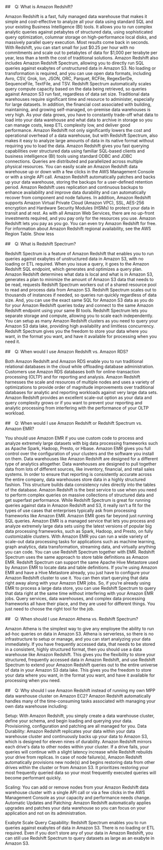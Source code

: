 ##　Q: What is Amazon Redshift?

Amazon Redshift is a fast, fully managed data warehouse that makes it simple and cost-effective to analyze all your data using standard SQL and your existing Business Intelligence (BI) tools. It allows you to run complex analytic queries against petabytes of structured data, using sophisticated query optimization, columnar storage on high-performance local disks, and massively parallel query execution. Most results come back in seconds. With Redshift, you can start small for just $0.25 per hour with no commitments and scale out to petabytes of data for $1,000 per terabyte per year, less than a tenth the cost of traditional solutions. Amazon Redshift also includes Amazon Redshift Spectrum, allowing you to directly run SQL queries against exabytes of unstructured data in Amazon S3. No loading or transformation is required, and you can use open data formats, including Avro, CSV, Grok, Ion, JSON, ORC, Parquet, RCFile, RegexSerDe, SequenceFile, TextFile, and TSV. Redshift Spectrum automatically scales query compute capacity based on the data being retrieved, so queries against Amazon S3 run fast, regardless of data set size.
Traditional data warehouses require significant time and resource to administer, especially for large datasets. In addition, the financial cost associated with building, maintaining, and growing self-managed, on-premise data warehouses is very high. As your data grows, you have to constantly trade-off what data to load into your data warehouse and what data to archive in storage so you can manage costs, keep ETL complexity low, and deliver good performance. Amazon Redshift not only significantly lowers the cost and operational overhead of a data warehouse, but with Redshift Spectrum, also makes it easy to analyze large amounts of data in its native format without requiring you to load the data.
Amazon Redshift gives you fast querying capabilities over structured data using familiar SQL-based clients and business intelligence (BI) tools using standard ODBC and JDBC connections. Queries are distributed and parallelized across multiple physical resources. You can easily scale an Amazon Redshift data warehouse up or down with a few clicks in the AWS Management Console or with a single API call. Amazon Redshift automatically patches and backs up your data warehouse, storing the backups for a user-defined retention period. Amazon Redshift uses replication and continuous backups to enhance availability and improve data durability and can automatically recover from component and node failures. In addition, Amazon Redshift supports Amazon Virtual Private Cloud (Amazon VPC), SSL, AES-256 encryption and Hardware Security Modules (HSMs) to protect your data in transit and at rest.
As with all Amazon Web Services, there are no up-front investments required, and you pay only for the resources you use. Amazon Redshift lets you pay as you go. You can even try Amazon Redshift for free.
For information about Amazon Redshift regional availability, see the AWS Region Table.
Show less

##　Q: What is Redshift Spectrum?

Redshift Spectrum is a feature of Amazon Redshift that enables you to run queries against exabytes of unstructured data in Amazon S3, with no loading or ETL required. When you issue a query, it goes to the Amazon Redshift SQL endpoint, which generates and optimizes a query plan. Amazon Redshift determines what data is local and what is in Amazon S3, generates a plan to minimize the amount of Amazon S3 data that needs to be read, requests Redshift Spectrum workers out of a shared resource pool to read and process data from Amazon S3.
Redshift Spectrum scales out to thousands of instances if needed, so queries run quickly regardless of data size. And, you can use the exact same SQL for Amazon S3 data as you do for your Amazon Redshift queries today and connect to the same Amazon Redshift endpoint using your same BI tools. Redshift Spectrum lets you separate storage and compute, allowing you to scale each independently. You can setup as many Amazon Redshift clusters as you need to query your Amazon S3 data lake, providing high availability and limitless concurrency. Redshift Spectrum gives you the freedom to store your data where you want, in the format you want, and have it available for processing when you need it.

##　Q: When would I use Amazon Redshift vs. Amazon RDS?

Both Amazon Redshift and Amazon RDS enable you to run traditional relational databases in the cloud while offloading database administration. Customers use Amazon RDS databases both for online-transaction processing (OLTP) and for reporting and analysis. Amazon Redshift harnesses the scale and resources of multiple nodes and uses a variety of optimizations to provide order of magnitude improvements over traditional databases for analytic and reporting workloads against very large data sets. Amazon Redshift provides an excellent scale-out option as your data and query complexity grows or if you want to prevent your reporting and analytic processing from interfering with the performance of your OLTP workload.

##　Q: When would I use Amazon Redshift or Redshift Spectrum vs. Amazon EMR?

You should use Amazon EMR if you use custom code to process and analyze extremely large datasets with big data processing frameworks such as Apache Spark, Hadoop, Presto, or Hbase. Amazon EMR gives you full control over the configuration of your clusters and the software you install on them.
Data warehouses like Amazon Redshift are designed for a different type of analytics altogether. Data warehouses are designed to pull together data from lots of different sources, like inventory, financial, and retail sales systems. In order to ensure that reporting is consistently accurate across the entire company, data warehouses store data in a highly structured fashion. This structure builds data consistency rules directly into the tables of the database. Amazon Redshift is the best service to use when you need to perform complex queries on massive collections of structured data and get superfast performance.
While Redshift Spectrum is great for running queries against data in Amazon Redshift and S3, it really isn’t a fit for the types of use cases that enterprises typically ask from processing frameworks like Amazon EMR. Amazon EMR goes far beyond just running SQL queries. Amazon EMR is a managed service that lets you process and analyze extremely large data sets using the latest versions of popular big data processing frameworks, such as Spark, Hadoop, and Presto, on fully customizable clusters. With Amazon EMR you can run a wide variety of scale-out data processing tasks for applications such as machine learning, graph analytics, data transformation, streaming data, and virtually anything you can code.
You can use Redshift Spectrum together with EMR. Redshift Spectrum uses the same approach to store table definitions as Amazon EMR. Redshift Spectrum can support the same Apache Hive Metastore used by Amazon EMR to locate data and table definitions. If you’re using Amazon EMR and have a Hive Metastore already, you just have to configure your Amazon Redshift cluster to use it. You can then start querying that data right away along with your Amazon EMR jobs. So, if you’re already using EMR to process a large data store, you can use Redshift Spectrum to query that data right at the same time without interfering with your Amazon EMR jobs.
Query services, data warehouses, and complex data processing frameworks all have their place, and they are used for different things. You just need to choose the right tool for the job.

 

##　Q: When should I use Amazon Athena vs. Redshift Spectrum?

Amazon Athena is the simplest way to give any employee the ability to run ad-hoc queries on data in Amazon S3. Athena is serverless, so there is no infrastructure to setup or manage, and you can start analyzing your data immediately.
If you have frequently accessed data, that needs to be stored in a consistent, highly structured format, then you should use a data warehouse like Amazon Redshift. This gives you the flexibility to store your structured, frequently accessed data in Amazon Redshift, and use Redshift Spectrum to extend your Amazon Redshift queries out to the entire universe of data in your Amazon S3 data lake. This gives you the freedom to store your data where you want, in the format you want, and have it available for processing when you need.

##　Q: Why should I use Amazon Redshift instead of running my own MPP data warehouse cluster on Amazon EC2?
Amazon Redshift automatically handles many of the time-consuming tasks associated with managing your own data warehouse including:

Setup: With Amazon Redshift, you simply create a data warehouse cluster, define your schema, and begin loading and querying your data. Provisioning, configuration and patching are all managed for you.
Data Durability: Amazon Redshift replicates your data within your data warehouse cluster and continuously backs up your data to Amazon S3, which is designed for eleven nines of durability. Amazon Redshift mirrors each drive's data to other nodes within your cluster. If a drive fails, your queries will continue with a slight latency increase while Redshift rebuilds your drive from replicas. In case of node failure(s), Amazon Redshift automatically provisions new node(s) and begins restoring data from other drives within the cluster or from Amazon S3. It prioritizes restoring your most frequently queried data so your most frequently executed queries will become performant quickly.

Scaling: You can add or remove nodes from your Amazon Redshift data warehouse cluster with a single API call or via a few clicks in the AWS Management Console as your capacity and performance needs change.
Automatic Updates and Patching: Amazon Redshift automatically applies upgrades and patches your data warehouse so you can focus on your application and not on its administration.

Exabyte Scale Query Capability: Redshift Spectrum enables you to run queries against exabytes of data in Amazon S3. There is no loading or ETL required. Even if you don’t store any of your data in Amazon Redshift, you can still use Redshift Spectrum to query datasets as large as an exabyte in Amazon S3.
